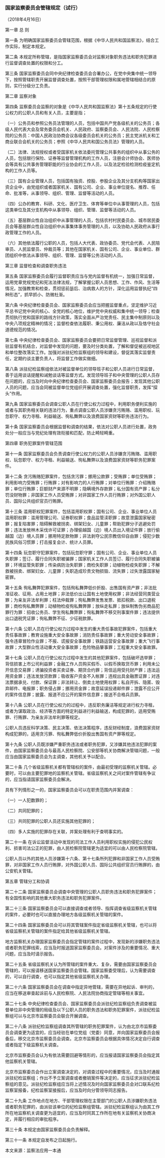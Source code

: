 ###  国家监察委员会管辖规定（试行） 



（2018年4月16日）

第一章  总  则

第一条  为明确国家监察委员会管辖范围，根据《中华人民共和国监察法》，结合工作实际，制定本规定。

第二条  本规定所称管辖，是指国家监察委员会对监察对象职务违法和职务犯罪进行监督调查处置的权限和分工。

第三条  国家监察委员会同中央纪律检查委员会合署办公，在党中央集中统一领导下，按照管辖职责开展监督调查处置，按照干部管理权限和属地管辖相结合的原则，实行分级分工负责。

第二章  监察对象

第四条  监察委员会监察的对象是《中华人民共和国监察法》第十五条规定的行使公权力的公职人员和有关人员，主要是指；

（一）公务员和参照公务员法管理的人员，包括中国共产党各级机关的公务员；各级人民代表大会及常务委员会机关、人民政府、监察委员会、人民法院、人民检察院的公务员：中国人民政治协商会议各级委员会机关的公务员；民主党派机关和工商业联合会机关的公务员；参照《中华人民共和国公务员法》管理的人员。

（二）法律、法规授权或者受国家机关依法委托管理公共事务的组织中从事公务的人员，包括银行保险、证券等监督管理机构的工作人员，注册会计师协会、医师协会等具有公共事务管理职能的行业协会的工作人员，以及法定检验检测检疫鉴定机构的工作人员等。

（三）国有企业管理人员，包括国有独资、控股、参股企业及其分支机构等国家出资企业中，由党组织或者国家机关、国有公司、企业、事业单位提名、推荐、任命、批准等，从事领导、组织、管理、监督等活动的人员。

（四）公办的教育、科研、文化、医疗卫生、体育等单位中从事管理的人员，包括这类单位及其分支机构中从事领导、组织、管理、监督等活动的人员。

（五）基层群众性自治组织中从事管理的人员，包括农村村民委员会、城市居民委员会等基层群众性自治组织中从事集体事务管理的人员，以及协助人民政府从事行政管理工作的人员。

（六）其他依法履行公职的人员，包括人大代表、政协委员、党代会代表、人民陪审员、人民监督员、仲裁员等；其他在国家机关、国有公司、企业、事业单位、群团组织中依法从事领导、组织、管理、监督等公务活动的人员。

第三章  监督检查和调查职务违法

第五条  国家监察委员会履行监督职责应当与党内监督有机统一，加强日常监督，运用党章党规党纪和宪法法律法规，了解掌握公职人员思想、工作、作风、生活等情况，加强教育和检查，贯彻惩前毖后、治病救人的方针，深化运用监督执纪“四种形态”，抓早抓小、防微杜渐。

第六条  中央纪律检查委员会、国家监察委员会应当把握监督重点，坚定维护习近平总书记党中央的核心、全党的核心地位，维护党中央权威和集中统一领导；检查贯彻执行党和国家的路线方针政策，落实全面从严治党责任、民主集中制原则以及中央八项规定精神的情况；监督检查依法履职、秉公用权、廉洁从政以及恪守社会道德规范的情况。

第七条  中央纪律检查委员会、国家监察委员会要把日常监督管理、巡视监督和派驻监督有机结合，对监督中发现的问题，要及时分类处置，了解和督促被巡视地区和单位整改落实工作。加强对派驻纪检监察组的领导和建设，督促其落实监督责任，定期约谈主要负责人，将监督工作做实做细。

第八条  派驻纪检监察组依法对被监督单位的领导班子和公职人员进行日常监督，善于运用谈话提醒和诫勉谈话等监督方式。发现领导班子和中央管理的公职人员存在问题的，应当及时向中央纪律检查委员会、国家监察委员会报告；发现其他公职人员的问题，应当会同被监督单位党组织开展调查处置，强化监督职责，发挥“探头”作用。

第九条  国家监察委员会调查公职人员在行使公权力过程中，利用职务便利实施的或者与其职务相关联的违法行为，重点调查公职人员涉嫌贪污贿赂、滥用职权、玩忽职守、权力寻租、利益输送、徇私舞弊以及浪费国家资财等职务违法行为。

第十条  国家监察委员会根据监督和调查的结果，依法对公职人员进行处置，政务处分一般应当与党纪处理有效衔接和匹配，防止畸轻畸重。

第四章  职务犯罪案件管辖范围

第十一条  国家监察委员会负责调查行使公权力的公职人员涉嫌贪污贿赂、滥用职权、玩忽职守、权力寻租、利益输送、徇私舞弊以及浪费国家资财等职务犯罪案件。

第十二条  贪污贿赂犯罪案件，包括贪污罪；挪用公款罪；受贿罪；单位受贿罪；利用影响力受贿罪；行贿罪；对有影响力的人行贿罪；对单位行贿罪：介绍贿赂罪；单位行贿罪；巨额财产来源不明罪；隐瞒境外存款罪；私分国有资产罪；私分罚没财物罪；非国家工作人员受贿罪；对非国家工作人员行贿罪；对外国公职人员、国际公共组织官员行贿罪。

第十三条  滥用职权犯罪案件，包括滥用职权罪；国有公司、企业、事业单位人员滥用职权罪：滥用管理公司、证券职权罪；食品监管渎职罪；故意泄露国家秘密罪；报复陷害罪；阻碍解救被拐卖、绑架妇女、儿童罪；帮助犯罪分子逃避处罚罪；违法发放林木采伐许可证罪；办理偷越国（边）境人员出入境证件罪；放行偷越国（边）境人员罪；挪用特定款物罪；非法剥夺公民宗教信仰自由罪；侵犯少数民族风俗习惯罪；打击报复会计、统计人员罪。

第十四条  玩忽职守犯罪案件，包括玩忽职守罪；国有公司、企业、事业单位人员失职罪；签订、履行合同失职被骗罪；国家机关工作人员签订、履行合同失职被骗罪；环境监管失职罪；传染病防治失职罪；商检失职罪；动植物检疫失职罪；不解救被拐卖、绑架妇女、儿童罪；失职造成珍贵文物损毁、流失罪；过失泄露国家秘密罪。

第十五条  徇私舞弊犯罪案件，包括徇私舞弊低价折股、出售国有资产罪；非法批准征收、征用、占用土地罪；非法低价出让国有土地使用权罪；非法经营同类营业罪；为亲友非法牟利罪；枉法仲裁罪；徇私舞弊发售发票、抵扣税款、出口退税罪；商检徇私舞弊罪；动植物检疫徇私舞弊罪；放纵走私罪；放纵制售伪劣商品犯罪行为罪：招收公务员、学生徇私舞弊罪；徇私舞弊不移交刑事案件罪；违法提供出口退税凭证罪；徇私舞弊不征、少征税款罪。

第十六条  公职人员在行使公权力过程中发生的重大责任事故犯罪案件，包括重大责任事故罪；教育设施重大安全事故罪；消防责任事故罪；重大劳动安全事故罪；强令违章冒险作业罪；不报、谎报安全事故罪；铁路运营安全事故罪；重大飞行事故罪；大型群众性活动重大安全事故罪；危险物品肇事罪；工程重大安全事故罪。

第十七条  公职人员在行使公权力过程中发生的其他犯罪案件，包括破坏选举罪；背信损害上市公司利益罪；金融工作人员购买假币、以假币换取货币罪；利用未公开信息交易罪；诱骗投资者买卖证券、期货合约罪；背信运用受托财产罪；违法运用资金罪；违法发放贷款罪；吸收客户资金不入帐罪；违规出具金融票证罪；对违法票据承兑、付款、保证罪；非法转让、倒卖土地使用权罪；私自开拆、隐匿、毁弃邮件、电报罪；职务侵占罪；挪用资金罪；故意延误投递邮件罪；泄露不应公开的案件信息罪；披露、报道不应公开的案件信息罪；接送不合格兵员罪。

第十八条  公职人员在行使公权力的过程中，违反职务廉洁等规定进行权力寻租，或者为谋取政治、经济等方面的特定利益进行利益输送，构成犯罪的，适用受贿罪、行贿罪、为亲友非法牟利罪等规定。

公职人员违反科学决策、民主决策、依法决策程序，违反财经制度，浪费国家资财构成犯罪的，适用贪污罪、徇私舞弊低价折股出售国有资产罪等规定。

第十九条  公职人员既涉嫌严重职务违法或者职务犯罪，又涉嫌其他违法犯罪的案件，由国家监察委员会与最高人民检察院、公安部等机关协商解决管辖问题，一般应当由国家监察委员会为主调查，其他机关予以配合。

第二十条  几个省级监察机关都有管辖权的案件，由最初受理的监察机关管辖。必要时，可以由主要犯罪地的监察机关管辖。省级监察机关之间对案件管辖有争议的，应当指请国家监察委员会解决。

具有下列情形之一的，国家监察委员会可以在职责范围内并案调查：

（一）一人犯数罪的；

（二）共同犯罪的；

（三）共同犯罪的公职人员还实施其他犯罪的；

（四）多人实施的犯罪存在关联，并案处理有利于查明事实的。

第二十一条 在诉讼监督活动中发现的司法工作人员利用职权实施的侵犯公民权利、损害司法公正的犯罪，由人民检察院管辖更为适宜的可以由人民检察院管辖。

公职人员以外的其他人员涉嫌第十六条、第十七条所列犯罪和非国家工作人员受贿罪，对非国家工作人员行贿罪，对外国公职人员、国际公共组织官员行贿罪的，由公安机关管辖。

第五章  管辖分工和协调

第二十二条  国家监察委员会调查中央管理的公职人员职务违法和职务犯罪案件；有全国性影响的其他重大职务违法和职务犯罪案件。

第二十三条  国家监察委员会可以直接调查或者领导、指挥调查省级监察机关管辖的案件，必要时也可以直接办理地方各级监察机关管辖的案件。

第二十四条  国家监察委员会可以将其管辖案件指定省级监察机关管辖，也可以将省级监察机关管辖的案件指定给其他省级监察机关管辖。

地方监察机关办理国家监察委员会指定管辖的案件过程中，发现新的涉嫌职务违法或者职务犯罪线索，应当及时报送国家监察委员会。对案件涉及的重要情况、重大问题，应当及时请示报告。

第二十五条  省级监察机关认为所管辖的案件重大、复杂，需要由国家监察委员会管辖的，可以报请移送国家监察委员会管辖。国家监察委受理后，认为需要调查的，可以自行调查，也可以指定其他省级监察机关办理。

第二十六条  国家监察委员会在调查中指定异地管辖，需要在异地起诉、审判的，应当在移送审查起诉前与人民检察院、人民法院协商指定管辖等相关事宜。

第二十七条  中央纪律检查委员会、国家监察委员会派驻纪检监察组负责调查被监督单位非中央管理的局级及以下公职人员的职务违法和职务犯罪案件，派驻纪检监察组可以与北京市监察委员会联合开展调查。

第二十八条  派驻纪检监察组调查其所管辖的职务犯罪案件，认为由北京市监察委员会调查更为适宜的，应当经驻在单位党组（党委）同意，并向国家监察委员会报备后，移交北京市监察委员会调查。北京市监察委员会根据具体情况决定自行调查或者指定下级监察机关调查。

北京市监察委员会认为有依法需要回避等情形的，应当报请国家监察委员会指定其他监察机关管辖。

北京市监察委员会作出立案调查决定的，对调查过程中的重要情况，应当及时通报派驻纪检监察组；作出不予立案调查或者撤销案件等决定的，应当征求派驻纪检监察组的意见。派驻纪检监察组应当将上述情况及时向国家监察委员会对口联系纪检监察室报备，纪检监察室接报后，应当及时向分管领导同志报告。

第二十九条  工作地点在地方、干部管理权限在主管部门的公职人员涉嫌职务违法或者职务犯罪的，由派驻该单位的纪检监察组管辖。派驻纪检监察组认为由其工作所在地监察机关调查更为适宜的，应当及时同其工作所在地有关监察机关协商决定，并履行相应的审批程序。

第三十条  本规定由国家监察委员会负责解释。

第三十一条  本规定自发布之日起施行。

本文来源：监察法应用一本通